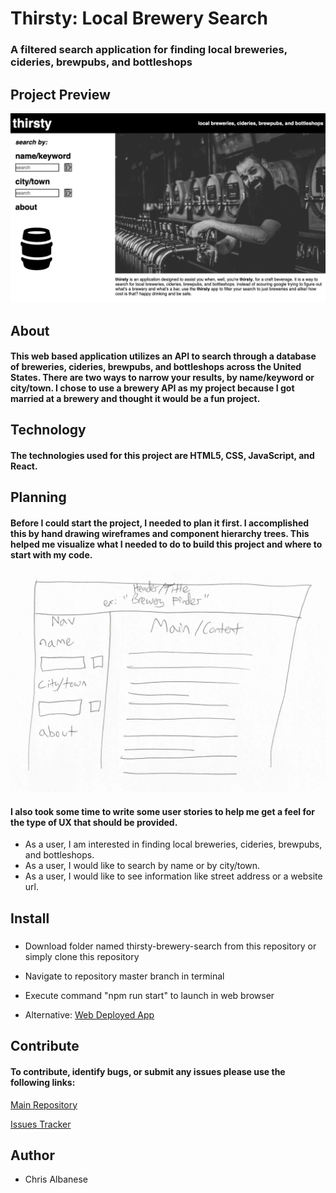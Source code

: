 # Thirsty: Local Brewery Search

### A filtered search application for finding local breweries, cideries, brewpubs, and bottleshops

## Project Preview

![Image of Project Preview](/public/images/preview.png)

## About

#### This web based application utilizes an API to search through a database of breweries, cideries, brewpubs, and bottleshops across the United States. There are two ways to narrow your results, by name/keyword or city/town. I chose to use a brewery API as my project because I got married at a brewery and thought it would be a fun project.

## Technology

#### The technologies used for this project are HTML5, CSS, JavaScript, and React.

## Planning

#### Before I could start the project, I needed to plan it first. I accomplished this by hand drawing wireframes and component hierarchy trees. This helped me visualize what I needed to do to build this project and where to start with my code.

![Image of Project Wireframe](/planning/wireframe.jpeg)

#### I also took some time to write some user stories to help me get a feel for the type of UX that should be provided.

- As a user, I am interested in finding local breweries, cideries, brewpubs, and bottleshops.
- As a user, I would like to search by name or by city/town.
- As a user, I would like to see information like street address or a website url.

## Install

#####

- Download folder named thirsty-brewery-search from this repository or simply clone this repository

- Navigate to repository master branch in terminal

- Execute command "npm run start" to launch in web browser

- Alternative: [Web Deployed App](https://thirsty-brewery-search.herokuapp.com/)

## Contribute

#### To contribute, identify bugs, or submit any issues please use the following links:

[Main Repository](https://github.com/cwalbanese/thirsty-brewery-search)

[Issues Tracker](https://github.com/cwalbanese/thirsty-brewery-search/issues)

## Author

- Chris Albanese
